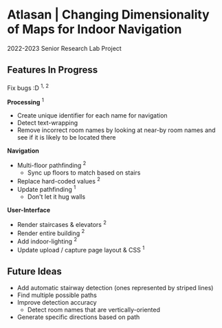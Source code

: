 # Atlasan | Changing Dimensionality of Maps for Indoor Navigation

2022-2023 Senior Research Lab Project

## Features In Progress

Fix bugs :D <sup>1, 2</sup>

**Processing** <sup>1</sup>
* Create unique identifier for each name for navigation
* Detect text-wrapping
* Remove incorrect room names by looking at near-by room names and see if it is likely to be located there

**Navigation**
* Multi-floor pathfinding <sup>2</sup>
    * Sync up floors to match based on stairs
* Replace hard-coded values <sup>2</sup>
* Update pathfinding <sup>1</sup>
    * Don't let it hug walls

**User-Interface**
* Render staircases & elevators <sup>2</sup>
* Render entire building <sup>2</sup>
* Add indoor-lighting <sup>2</sup>
* Update upload / capture page layout & CSS <sup>1</sup>

## Future Ideas
* Add automatic stairway detection (ones represented by striped lines)
* Find multiple possible paths
* Improve detection accuracy
    * Detect room names that are vertically-oriented
* Generate specific directions based on path